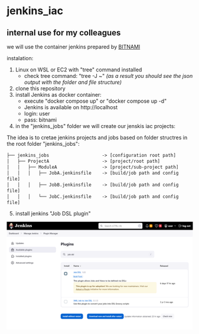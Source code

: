 # jenkins_iac
## internal use for my colleagues

we will use the container jenkins prepared by [BITNAMI](https://bitnami.com/stack/jenkins/containers)

instalation:

 1. Linux on WSL or EC2 with "tree" command installed
    - check tree command: "tree -J ~" *(as a result you should see the json output with the folder and file structure)*
 2. clone this repository
 3. install Jenkins as docker container:
    - execute "docker compose up" or "docker compose up -d"
    - Jenkins is available on http://localhost
    - login: user
    - pass: bitnami
 4. in the "jenkins_jobs" folder we will create our jenskis iac projects:
 
 The idea is to cretae jenkins projects and jobs based on folder structres in the root folder "jenkins_jobs":
 
```
├── jenkins_jobs                    -> [configuration root path]
│   ├── ProjectA                    -> [project/root path]
│   │   ├── ModuleA                 -> [project/sub-project path]
│   │   │   ├── JobA.jenkinsfile    -> [build/job path and config file]
│   │   │   ├── JobB.jenkinsfile    -> [build/job path and config file]
│   │   │   └── JobC.jenkinsfile    -> [build/job path and config file] 
```

5. install jenkins "Job DSL plugin"

![](img/job_dsl_plugin_install.png)
